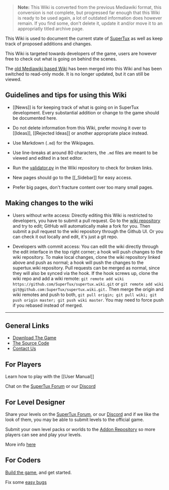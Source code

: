 > **Note:** This Wiki is converted from the previous Mediawiki format, this conversion is not
  complete, but progressed far enough that this Wiki is ready to be used again, a lot of outdated
  information does however remain. If you find some, don't delete it, update it and/or move it to
  an appropriatly titled archive page.

This Wiki is used to document the current state of [SuperTux](https://www.supertux.org) as
well as keep track of proposed additions and changes.

This Wiki is targeted towards developers of the game, users are however free to check out what
is going on behind the scenes.

The [old Mediawiki based Wiki](http://supertux.lethargik.org/wiki/Main_Page) has been merged
into this Wiki and has been switched to read-only mode. It is no longer updated, but it can
still be viewed.

Guidelines and tips for using this Wiki
---------------------------------------

* [[News]] is for keeping track of what is going on in SuperTux
  development. Every substantial addition or change to the game should
  be documented here.

* Do not delete information from this Wiki, prefer moving it over to [[Ideas]],
  [[Rejected Ideas]] or another appropriate place instead.

* Use Markdown (`.md`) for the Wikipages.

* Use line-breaks at around 80 characters, the `.md` files are meant to
  be viewed and edited in a text editor.

* Run the [validator.py](https://raw.githubusercontent.com/wiki/SuperTux/supertux/validator.py)
  in the Wiki repository to check for broken links.

* New pages should go to the [[_Sidebar]] for easy access.

* Prefer big pages, don't fracture content over too many small pages.

Making changes to the wiki
--------------------------

* Users without write access: Directly editing this Wiki is restricted to developers, you have to
  submit a pull request. Go to the [wiki repository](https://github.com/SuperTux/wiki) and try to
  edit; GitHub will automatically make a fork for you. Then submit a pull request to the wiki
  repository through the Github UI. Or you can check it out locally and edit, it's just a git repo.

* Developers with commit access: You can edit the wiki directly through the edit interface in the top
  right corner; a hook will push changes to the wiki repository. To make local changes, clone the wiki
  repository linked above and push as normal; a hook will push the changes to the supertux.wiki repository.
  Pull requests can be merged as normal, since they will also be synced via the hook. If the hook screws
  up, clone the wiki repo and add a wiki remote: `git remote add wiki https://github.com/SuperTux/supertux.wiki.git`
  or `git remote add wiki git@github.com:SuperTux/supertux.wiki.git.` Then merge the origin and wiki remotes
  and push to both, `git pull origin; git pull wiki; git push origin master; git push wiki master`. You may
  need to force push if you rebased instead of merged.

---

General Links
-------------

* [Download The Game](https://supertux.org/download.html)
* [The Source Code](https://github.com/SuperTux/supertux)
* [Contact Us](https://www.supertux.org/contact.html)

For Players
-----------

Learn how to play with the [[User Manual]]

Chat on the [SuperTux Forum](http://forum.freegamedev.net/viewforum.php?f=66&sid=7d271ca537028e81027e0b3cdab4f0ca)
or our [Discord](https://discord.gg/zSBqVvkx)

For Level Designer
------------------

Share your levels on the [SuperTux Forum](http://forum.freegamedev.net/viewforum.php?f=66&sid=7d271ca537028e81027e0b3cdab4f0ca),
or our [Discord](https://discord.gg/zSBqVvkx) and if we like the look of them, you may be able to submit levels to the official game.

Submit your own level packs or worlds to the [Addon Repository](https://github.com/SuperTux/addons) so more players can see and play
your levels.

More info [here](https://github.com/SuperTux/supertux/wiki/Add-ons)

For Coders
-----------

[Build the game](https://github.com/SuperTux/supertux/wiki/Building), and get started.

Fix some [easy bugs](https://github.com/SuperTux/supertux/issues?q=is%3Aopen+is%3Aissue+label%3Adifficulty%3Aeasy)
